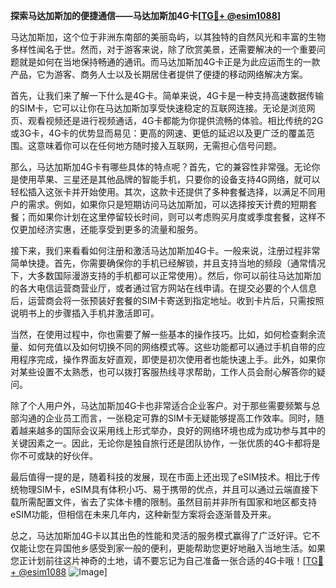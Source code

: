 **探索马达加斯加的便捷通信——马达加斯加4G卡[[TG💪+ @esim1088](https://t.me/s/esim1088)]**

马达加斯加，这个位于非洲东南部的美丽岛屿，以其独特的自然风光和丰富的生物多样性闻名于世。然而，对于游客来说，除了欣赏美景，还需要解决的一个重要问题就是如何在当地保持畅通的通讯。而马达加斯加4G卡正是为此应运而生的一款产品，它为游客、商务人士以及长期居住者提供了便捷的移动网络解决方案。

首先，让我们来了解一下什么是4G卡。简单来说，4G卡是一种支持高速数据传输的SIM卡，它可以让你在马达加斯加享受快速稳定的互联网连接。无论是浏览网页、观看视频还是进行视频通话，4G卡都能为你提供流畅的体验。相比传统的2G或3G卡，4G卡的优势显而易见：更高的网速、更低的延迟以及更广泛的覆盖范围。这意味着你可以在任何地方随时接入互联网，无需担心信号问题。

那么，马达加斯加4G卡有哪些具体的特点呢？首先，它的兼容性非常强。无论你是使用苹果、三星还是其他品牌的智能手机，只要你的设备支持4G网络，就可以轻松插入这张卡并开始使用。其次，这款卡还提供了多种套餐选择，以满足不同用户的需求。例如，如果你只是短期访问马达加斯加，可以选择按天计费的短期套餐；而如果你计划在这里停留较长时间，则可以考虑购买月度或季度套餐，这样不仅更加经济实惠，还能享受到更多的流量和服务。

接下来，我们来看看如何注册和激活马达加斯加4G卡。一般来说，注册过程非常简单快捷。首先，你需要确保你的手机已经解锁，并且支持当地的频段（通常情况下，大多数国际漫游支持的手机都可以正常使用）。然后，你可以前往马达加斯加的各大电信运营商营业厅，或者通过官方网站在线申请。在提交必要的个人信息后，运营商会将一张预装好套餐的SIM卡寄送到指定地址。收到卡片后，只需按照说明书上的步骤插入手机并激活即可。

当然，在使用过程中，你也需要了解一些基本的操作技巧。比如，如何检查剩余流量、如何充值以及如何切换不同的网络模式等。这些功能都可以通过手机自带的应用程序完成，操作界面友好直观，即使是初次使用者也能快速上手。此外，如果你对某些设置不太熟悉，也可以拨打客服热线寻求帮助，工作人员会耐心解答你的疑问。

除了个人用户外，马达加斯加4G卡也非常适合企业客户。对于那些需要频繁与总部沟通的企业员工而言，一张稳定可靠的SIM卡无疑能够提高工作效率。同时，随着越来越多的国际会议采用线上形式举办，良好的网络环境也成为成功参与其中的关键因素之一。因此，无论你是独自旅行还是团队协作，一张优质的4G卡都将是你不可或缺的好伙伴。

最后值得一提的是，随着科技的发展，现在市面上还出现了eSIM技术。相比于传统物理SIM卡，eSIM具有体积小巧、易于携带的优点，并且可以通过云端直接下载所需配置文件，省去了实体卡槽的限制。虽然目前并非所有国家和地区都支持eSIM功能，但相信在未来几年内，这种新型方案将会逐渐普及开来。

总之，马达加斯加4G卡以其出色的性能和灵活的服务模式赢得了广泛好评。它不仅能让您在异国他乡感受到家一般的便利，更能帮助您更好地融入当地生活。如果您正计划前往这片神奇的土地，请不要忘记为自己准备一张合适的4G卡哦！[[TG💪+ @esim1088](https://t.me/s/esim1088) ![Image](https://i.postimg.cc/4NQfJmqS/Snipaste-2025-05-13-00-14-12.png)]